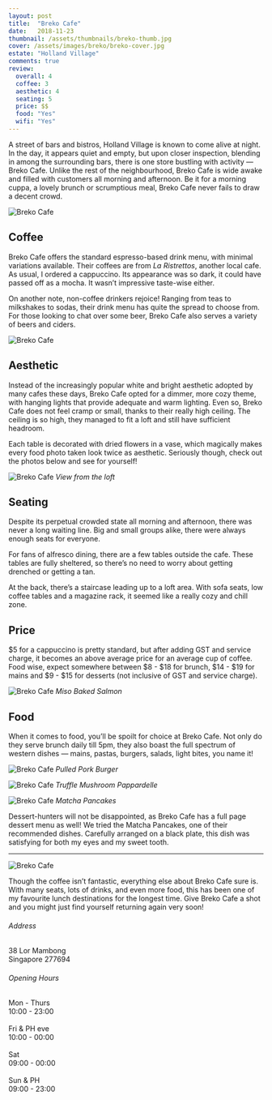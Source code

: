 ```yaml
---
layout: post
title:  "Breko Cafe"
date:   2018-11-23
thumbnail: /assets/thumbnails/breko-thumb.jpg
cover: /assets/images/breko/breko-cover.jpg
estate: "Holland Village"
comments: true
review:
  overall: 4
  coffee: 3
  aesthetic: 4
  seating: 5
  price: $$
  food: "Yes"
  wifi: "Yes"
---
```


A street of bars and bistros, Holland Village is known to come alive at night. In the day, it appears quiet and empty, but upon closer inspection<!--more-->, blending in among the surrounding bars, there is one store bustling with activity — Breko Cafe. Unlike the rest of the neighbourhood, Breko Cafe is wide awake and filled with customers all morning and afternoon. Be it for a morning cuppa, a lovely brunch or scrumptious meal, Breko Cafe never fails to draw a decent crowd.

![Breko Cafe](/assets/images/breko/breko-1.jpg)

## Coffee
Breko Cafe offers the standard espresso-based drink menu, with minimal variations available. Their coffees are from _La Ristrettos_, another local cafe. As usual, I ordered a cappuccino. Its appearance was so dark, it could have passed off as a mocha. It wasn’t impressive taste-wise either.

On another note, non-coffee drinkers rejoice! Ranging from teas to milkshakes to sodas, their drink menu has quite the spread to choose from. For those looking to chat over some beer, Breko Cafe also serves a variety of beers and ciders.

![Breko Cafe](/assets/images/breko/breko-2.jpg)

## Aesthetic
Instead of the increasingly popular white and bright aesthetic adopted by many cafes these days, Breko Cafe opted for a dimmer, more cozy theme, with hanging lights that provide adequate and warm lighting. Even so, Breko Cafe does not feel cramp or small, thanks to their really high ceiling. The ceiling is so high, they managed to fit a loft and still have sufficient headroom.

Each table is decorated with dried flowers in a vase, which magically makes every food photo taken look twice as aesthetic. Seriously though, check out the photos below and see for yourself!

![Breko Cafe](/assets/images/breko/breko-3.jpg)
_View from the loft_

## Seating
Despite its perpetual crowded state all morning and afternoon, there was never a long waiting line. Big and small groups alike, there were always enough seats for everyone.

For fans of alfresco dining, there are a few tables outside the cafe. These tables are fully sheltered, so there’s no need to worry about getting drenched or getting a tan.

At the back, there’s a staircase leading up to a loft area. With sofa seats, low coffee tables and a magazine rack, it seemed like a really cozy and chill zone.

## Price
$5 for a cappuccino is pretty standard, but after adding GST and service charge, it becomes an above average price for an average cup of coffee. Food wise, expect somewhere between $8 - $18 for brunch, $14 - $19 for mains and $9 - $15 for desserts (not inclusive of GST and service charge).

![Breko Cafe](/assets/images/breko/breko-4.jpg)
_Miso Baked Salmon_

## Food
When it comes to food, you’ll be spoilt for choice at Breko Cafe. Not only do they serve brunch daily till 5pm, they also boast the full spectrum of western dishes — mains, pastas, burgers, salads, light bites, you name it!

![Breko Cafe](/assets/images/breko/breko-5.jpg)
_Pulled Pork Burger_

![Breko Cafe](/assets/images/breko/breko-6.jpg)
_Truffle Mushroom Pappardelle_

![Breko Cafe](/assets/images/breko/breko-7.jpg)
_Matcha Pancakes_

Dessert-hunters will not be disappointed, as Breko Cafe has a full page dessert menu as well! We tried the Matcha Pancakes, one of their recommended dishes. Carefully arranged on a black plate, this dish was satisfying for both my eyes and my sweet tooth.

<hr class="text-divider">

![Breko Cafe](/assets/images/breko/breko-8.jpg)

Though the coffee isn’t fantastic, everything else about Breko Cafe sure is. With many seats, lots of drinks, and even more food, this has been one of my favourite lunch destinations for the longest time. Give Breko Cafe a shot and you might just find yourself returning again very soon!

<div class="info">
  <div class="info__address">
    <h6>Address</h6>
    <p>
      38 Lor Mambong
      <br>
      Singapore 277694
    </p>
  </div>
  <div class="info__opening">
    <h6>Opening Hours</h6>
    <p>
      Mon - Thurs
      <br>
      10:00 - 23:00
      <br><br>
      Fri & PH eve
      <br>
      10:00 - 00:00
      <br><br>
      Sat
      <br>
      09:00 - 00:00
      <br><br>
      Sun & PH
      <br>
      09:00 - 23:00
    </p>
  </div>
</div>
